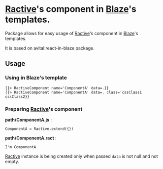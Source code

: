 [Ractive](http://ractivejs.org)'s  component in [Blaze](http://meteor.github.io/blaze/)'s templates.
=================

Package allows for easy usage of [Ractive](http://ractivejs.org)'s  component in [Blaze](http://meteor.github.io/blaze/)'s templates.

It is based on avital:react-in-blaze package.

## Usage

### Using in Blaze's template

```
{{> RactiveComponent name='ComponentA' data=.}}
{{> RactiveComponent name='ComponentA' data=. class='cssClass1 cssClass2}}
```

### Preparing [Ractive](http://ractivejs.org)'s component


**path/ComponentA.js** :

```
ComponentA = Ractive.extend({})
```

**path/ComponentA.ract** :

```
I'm ComponentA
```



[Ractive](http://ractivejs.org) instance is being created only when passed `data` is not null and not empty.